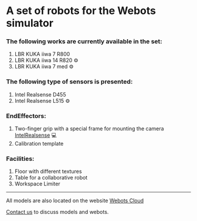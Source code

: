 # A set of robots for the Webots simulator

### The following works are currently available in the set:

1. LBR KUKA iiwa 7 R800
2. LBR KUKA iiwa 14 R820 :gear:
3. LBR KUKA iiwa 7 med :gear:

### The following type of sensors is presented:

1. Intel Realsense D455 
2. Intel Realsense L515 :gear:

### EndEffectors:

1. Two-finger grip with a special frame for mounting the camera [IntelRealsense](https://www.intelrealsense.com/) :computer:
2. Calibration template

### Facilities:

1. Floor with different textures
2. Table for a collaborative robot
3. Workspace Limiter

---
All models are also located on the website [Webots Cloud](https://webots.cloud/proto)

[Contact us](mailto:grabardm@ml-dev.ru) to discuss models and webots.
